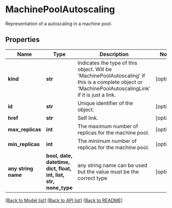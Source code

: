# MachinePoolAutoscaling

Representation of a autoscaling in a machine pool.

## Properties
Name | Type | Description | Notes
------------ | ------------- | ------------- | -------------
**kind** | **str** | Indicates the type of this object. Will be &#39;MachinePoolAutoscaling&#39; if this is a complete object or &#39;MachinePoolAutoscalingLink&#39; if it is just a link. | [optional] 
**id** | **str** | Unique identifier of the object. | [optional] 
**href** | **str** | Self link. | [optional] 
**max_replicas** | **int** | The maximum number of replicas for the machine pool. | [optional] 
**min_replicas** | **int** | The minimum number of replicas for the machine pool. | [optional] 
**any string name** | **bool, date, datetime, dict, float, int, list, str, none_type** | any string name can be used but the value must be the correct type | [optional]

[[Back to Model list]](../README.md#documentation-for-models) [[Back to API list]](../README.md#documentation-for-api-endpoints) [[Back to README]](../README.md)


